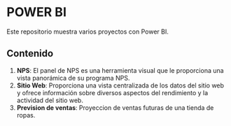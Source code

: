 # POWER BI

Este repositorio muestra varios proyectos con Power BI.

## Contenido

1. **NPS**: El panel de NPS es una herramienta visual que le proporciona una vista panorámica de su programa NPS.
2. **Sitio Web**: Proporciona una vista centralizada de los datos del sitio web y ofrece información sobre diversos aspectos del rendimiento y la actividad del sitio web.
3. **Prevision de ventas**: Proyeccion de ventas futuras de una tienda de ropas.